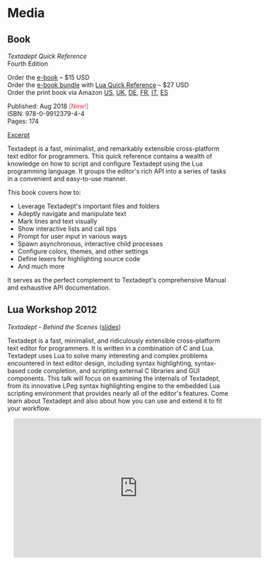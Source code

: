 # Media

## Book

<div style="float: left; margin: 0 1em 0 1em;">
  <a href="book/ta_quickref.png">
    <img src="book/ta_quickref_small.png" alt="" style="border-width: 1px;"/>
  </a>
</div>

*Textadept Quick Reference*<br/>
Fourth Edition

Order the [e-book][] &ndash; $15 USD<br/>
Order the [e-book bundle][] with [Lua Quick Reference][] &ndash; $27 USD<br/>
Order the print book via Amazon [US][], [UK][], [DE][], [FR][], [IT][], [ES][]

Published: Aug 2018 <span style="color: #ef373a;">[New!]</span><br/>
ISBN: 978-0-9912379-4-4<br/>
Pages: 174

[Excerpt][]

Textadept is a fast, minimalist, and remarkably extensible cross-platform text
editor for programmers. This quick reference contains a wealth of knowledge on
how to script and configure Textadept using the Lua programming language. It
groups the editor's rich API into a series of tasks in a convenient and
easy-to-use manner.

This book covers how to:

* Leverage Textadept's important files and folders
* Adeptly navigate and manipulate text
* Mark lines and text visually
* Show interactive lists and call tips
* Prompt for user input in various ways
* Spawn asynchronous, interactive child processes
* Configure colors, themes, and other settings
* Define lexers for highlighting source code
* And much more

It serves as the perfect complement to Textadept's comprehensive Manual and
exhaustive API documentation.

[e-book]: https://gum.co/textadept_ebook
[e-book bundle]: https://gum.co/qr_bundle
[Lua Quick Reference]: http://foicica.com/lua
[US]: http://www.amazon.com/Textadept-Quick-Reference-Mitchell/dp/0991237943/
[UK]: http://www.amazon.co.uk/Textadept-Quick-Reference-Mitchell/dp/0991237943/
[DE]: http://www.amazon.de/Textadept-Quick-Reference-Mitchell/dp/0991237943/
[FR]: http://www.amazon.fr/Textadept-Quick-Reference-Mitchell/dp/0991237943/
[IT]: http://www.amazon.it/Textadept-Quick-Reference-Mitchell/dp/0991237943/
[ES]: http://www.amazon.es/Textadept-Quick-Reference-Mitchell/dp/0991237943/
[Excerpt]: download/ta_quickref4_excerpt.pdf

## Lua Workshop 2012

*Textadept - Behind the Scenes* ([slides][])

Textadept is a fast, minimalist, and ridiculously extensible cross-platform text
editor for programmers. It is written in a combination of C and Lua. Textadept
uses Lua to solve many interesting and complex problems encountered in text
editor design, including syntax highlighting, syntax-based code completion, and
scripting external C libraries and GUI components. This talk will focus on
examining the internals of Textadept, from its innovative LPeg syntax
highlighting engine to the embedded Lua scripting environment that provides
nearly all of the editor's features. Come learn about Textadept and also about
how you can use and extend it to fit your workflow.

<iframe width="560" height="315" style="margin-left: 1em;"
        src="http://www.youtube.com/embed/-rMC2s0s-zA" frameborder="0"
        allowfullscreen></iframe>

[slides]: download/textadept_lua_wshop2012.pdf
